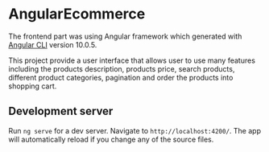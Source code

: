 # AngularEcommerce

The frontend part was using Angular framework which generated with [Angular CLI](https://github.com/angular/angular-cli) version 10.0.5.

This project provide a user interface that allows user to use many features including the products description, products price, search products, different product categories, pagination and order the products into shopping cart.


## Development server

Run `ng serve` for a dev server. Navigate to `http://localhost:4200/`. The app will automatically reload if you change any of the source files.
